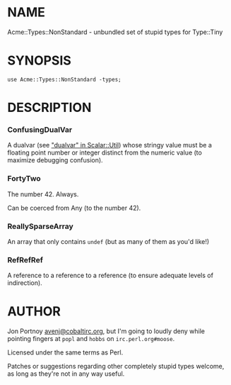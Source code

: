 # NAME

Acme::Types::NonStandard - unbundled set of stupid types for Type::Tiny

# SYNOPSIS

    use Acme::Types::NonStandard -types;

# DESCRIPTION

### ConfusingDualVar

A dualvar (see ["dualvar" in Scalar::Util](https://metacpan.org/pod/Scalar::Util#dualvar)) whose stringy value must be a floating
point number or integer distinct from the numeric value (to maximize debugging
confusion).

### FortyTwo

The number 42. Always.

Can be coerced from Any (to the number 42).

### ReallySparseArray

An array that only contains `undef` (but as many of them as you'd like!)

### RefRefRef

A reference to a reference to a reference (to ensure adequate levels of
indirection).

# AUTHOR

Jon Portnoy <avenj@cobaltirc.org>, but I'm going to loudly deny while pointing
fingers at `popl` and `hobbs` on `irc.perl.org#moose`.

Licensed under the same terms as Perl.

Patches or suggestions regarding other completely stupid types welcome, as
long as they're not in any way useful.
